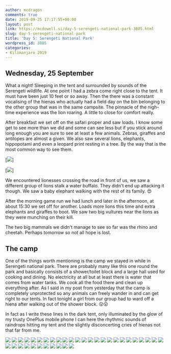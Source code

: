 ```yaml
---
author: mcdragon
comments: true
date: 2019-09-25 17:17:55+00:00
layout: post
link: https://mcdowell.si/day-5-serengeti-national-park-3805.html
slug: day-5-serengeti-national-park
title: 'Day 5: Serengeti National Park'
wordpress_id: 3805
categories:
- Kilimanjaro 2019
---
```


## Wednesday, 25 September

What a night! Sleeping in the tent and surrounded by sounds of the Serengeti wildlife. At one point I had a zebra come right close to the tent. It must have been just 10 feet or so away. Then the there was a constant vocalising of the hienas who actually had a field day on the bin belonging to the other group that was in the same campsite. The pinnacle of the nigh-time experience was the lion roaring. A little to close for comfort really.

After breakfast we set off on the safari proper and saw loads. I know some get to see more than we did and some can see less but if you stick around long enough you are sure to see at least a few animals. Zebras, giraffes and antilopes are almost a given. We also saw several lions, elephants, hippopotami and even a leopard print resting in a tree. By the way that is the most common way to see them. 

[![](https://dwlcvfkt1l4wn.cloudfront.net/2019/09/IMG_20190925_104831.jpg)]

[![](https://dwlcvfkt1l4wn.cloudfront.net/2019/09/IMG_20190925_071205.jpg)]

We encountered lionesses crossing the road in front of us, we saw a different group of lions stalk a water buffalo. They didn't end up attacking it though. We saw a baby elephant walking with the rest of its family. 😍

After the morning game run we had lunch and later in the afternoon, at about 15:30 we set off for another. Loads more lions this time and extra elephants and giraffes to boot. We saw two big vultures near the lions as they were munching on their kill.

The two big mammals we didn't manage to see so far was the rhino and cheetah. Perhaps tomorrow so not all hope is lost. 

## The camp

One of the things worth mentioning is the camp we stayed in while in Serengeti national park. There are probably many like this one round the park and basically consists of a shower/toilet block and a large hall used for cooking and dining. No electricity at all but at least there is water that comes from water tanks. We cook all the food there and clean up everything after. As I said in my post from yesterday that the camp is completely unprotected so any animals can freely wander in and can get right to our tents. In fact tonight a girl from our group had to ward off a hiena after walking out of the shower block. 😲😲

In fact as I write these lines in the dark tent, only illuminated by the glow of my trusty OnePlus mobile phone I can here the rhythmic sounds of raindrops hitting my tent and the slightly disconcerting cries of hienas not that far from me.

![](https://dwlcvfkt1l4wn.cloudfront.net/2019/10/2019-09-25-06.33.59.resized.jpg)
![](https://dwlcvfkt1l4wn.cloudfront.net/2019/10/2019-09-25-07.08.00.resized.jpg)
![](https://dwlcvfkt1l4wn.cloudfront.net/2019/10/2019-09-25-07.12.08.resized.jpg)
![](https://dwlcvfkt1l4wn.cloudfront.net/2019/10/2019-09-25-10.48.02.resized.jpg)
![](https://dwlcvfkt1l4wn.cloudfront.net/2019/10/2019-09-25-10.48.05.resized.jpg)
![](https://dwlcvfkt1l4wn.cloudfront.net/2019/10/2019-09-25-10.48.29.resized.jpg)
![](https://dwlcvfkt1l4wn.cloudfront.net/2019/10/2019-09-25-13.46.05.resized.jpg)
![](https://dwlcvfkt1l4wn.cloudfront.net/2019/10/IMG_3053.resized.jpg)
![](https://dwlcvfkt1l4wn.cloudfront.net/2019/10/IMG_3055.resized.jpg)
![](https://dwlcvfkt1l4wn.cloudfront.net/2019/10/IMG_3064.resized.jpg)
![](https://dwlcvfkt1l4wn.cloudfront.net/2019/10/IMG_3071.resized.jpg)
![](https://dwlcvfkt1l4wn.cloudfront.net/2019/10/IMG_3075.resized.jpg)
![](https://dwlcvfkt1l4wn.cloudfront.net/2019/10/IMG_3076.resized.jpg)
![](https://dwlcvfkt1l4wn.cloudfront.net/2019/10/IMG_3077.resized.jpg)
![](https://dwlcvfkt1l4wn.cloudfront.net/2019/10/IMG_3079.resized.jpg)
![](https://dwlcvfkt1l4wn.cloudfront.net/2019/10/IMG_3082.resized.jpg)
![](https://dwlcvfkt1l4wn.cloudfront.net/2019/10/IMG_3095.resized.jpg)
![](https://dwlcvfkt1l4wn.cloudfront.net/2019/10/IMG_3112.resized.jpg)
![](https://dwlcvfkt1l4wn.cloudfront.net/2019/10/IMG_3122.resized.jpg)
![](https://dwlcvfkt1l4wn.cloudfront.net/2019/10/IMG_3126.resized.jpg)
![](https://dwlcvfkt1l4wn.cloudfront.net/2019/10/IMG_3127.resized.jpg)
![](https://dwlcvfkt1l4wn.cloudfront.net/2019/10/IMG_3130.resized.jpg)
![](https://dwlcvfkt1l4wn.cloudfront.net/2019/10/IMG_3131.resized.jpg)
![](https://dwlcvfkt1l4wn.cloudfront.net/2019/10/IMG_3133.resized.jpg)
![](https://dwlcvfkt1l4wn.cloudfront.net/2019/10/IMG_3134.resized.jpg)
![](https://dwlcvfkt1l4wn.cloudfront.net/2019/10/IMG_3136.resized.jpg)
![](https://dwlcvfkt1l4wn.cloudfront.net/2019/10/IMG_3139.resized.jpg)
![](https://dwlcvfkt1l4wn.cloudfront.net/2019/10/IMG_3142.resized.jpg)
![](https://dwlcvfkt1l4wn.cloudfront.net/2019/10/IMG_3143.resized.jpg)
![](https://dwlcvfkt1l4wn.cloudfront.net/2019/10/IMG_3155.resized.jpg)
![](https://dwlcvfkt1l4wn.cloudfront.net/2019/10/IMG_3156.resized.jpg)
![](https://dwlcvfkt1l4wn.cloudfront.net/2019/10/IMG_3170.resized.jpg)
![](https://dwlcvfkt1l4wn.cloudfront.net/2019/10/IMG_3242.resized.jpg)
![](https://dwlcvfkt1l4wn.cloudfront.net/2019/10/IMG_3251.resized.jpg)
![](https://dwlcvfkt1l4wn.cloudfront.net/2019/10/IMG_3253.resized.jpg)
![](https://dwlcvfkt1l4wn.cloudfront.net/2019/10/IMG_3258.resized.jpg)


